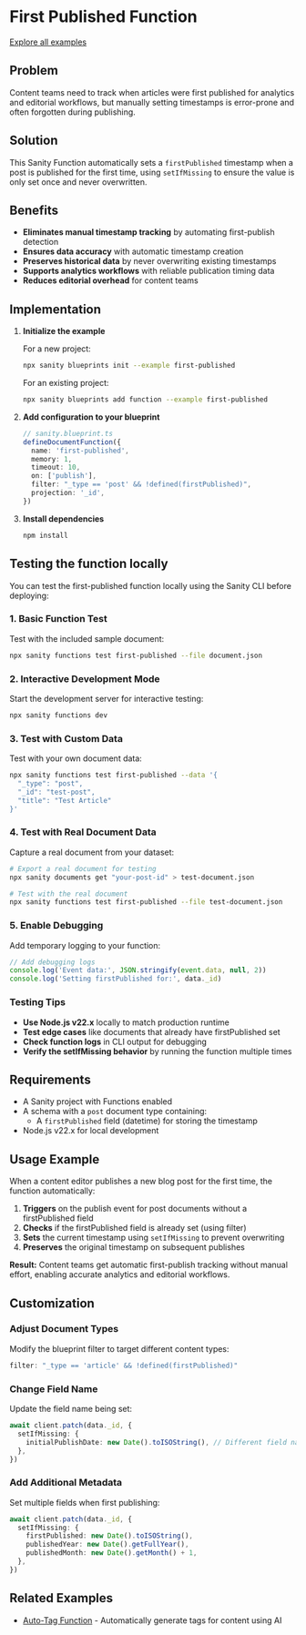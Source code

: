 # First Published Function

[Explore all examples](https://github.com/sanity-io/sanity/tree/main/examples)

## Problem

Content teams need to track when articles were first published for analytics and editorial workflows, but manually setting timestamps is error-prone and often forgotten during publishing.

## Solution

This Sanity Function automatically sets a `firstPublished` timestamp when a post is published for the first time, using `setIfMissing` to ensure the value is only set once and never overwritten.

## Benefits

- **Eliminates manual timestamp tracking** by automating first-publish detection
- **Ensures data accuracy** with automatic timestamp creation
- **Preserves historical data** by never overwriting existing timestamps
- **Supports analytics workflows** with reliable publication timing data
- **Reduces editorial overhead** for content teams

## Implementation

1. **Initialize the example**

   For a new project:

   ```bash
   npx sanity blueprints init --example first-published
   ```

   For an existing project:

   ```bash
   npx sanity blueprints add function --example first-published
   ```

2. **Add configuration to your blueprint**

   ```ts
   // sanity.blueprint.ts
   defineDocumentFunction({
     name: 'first-published',
     memory: 1,
     timeout: 10,
     on: ['publish'],
     filter: "_type == 'post' && !defined(firstPublished)",
     projection: '_id',
   })
   ```

3. **Install dependencies**

   ```bash
   npm install
   ```

## Testing the function locally

You can test the first-published function locally using the Sanity CLI before deploying:

### 1. Basic Function Test

Test with the included sample document:

```bash
npx sanity functions test first-published --file document.json
```

### 2. Interactive Development Mode

Start the development server for interactive testing:

```bash
npx sanity functions dev
```

### 3. Test with Custom Data

Test with your own document data:

```bash
npx sanity functions test first-published --data '{
  "_type": "post",
  "_id": "test-post",
  "title": "Test Article"
}'
```

### 4. Test with Real Document Data

Capture a real document from your dataset:

```bash
# Export a real document for testing
npx sanity documents get "your-post-id" > test-document.json

# Test with the real document
npx sanity functions test first-published --file test-document.json
```

### 5. Enable Debugging

Add temporary logging to your function:

```typescript
// Add debugging logs
console.log('Event data:', JSON.stringify(event.data, null, 2))
console.log('Setting firstPublished for:', data._id)
```

### Testing Tips

- **Use Node.js v22.x** locally to match production runtime
- **Test edge cases** like documents that already have firstPublished set
- **Check function logs** in CLI output for debugging
- **Verify the setIfMissing behavior** by running the function multiple times

## Requirements

- A Sanity project with Functions enabled
- A schema with a `post` document type containing:
  - A `firstPublished` field (datetime) for storing the timestamp
- Node.js v22.x for local development

## Usage Example

When a content editor publishes a new blog post for the first time, the function automatically:

1. **Triggers** on the publish event for post documents without a firstPublished field
2. **Checks** if the firstPublished field is already set (using filter)
3. **Sets** the current timestamp using `setIfMissing` to prevent overwriting
4. **Preserves** the original timestamp on subsequent publishes

**Result:** Content teams get automatic first-publish tracking without manual effort, enabling accurate analytics and editorial workflows.

## Customization

### Adjust Document Types

Modify the blueprint filter to target different content types:

```typescript
filter: "_type == 'article' && !defined(firstPublished)"
```

### Change Field Name

Update the field name being set:

```typescript
await client.patch(data._id, {
  setIfMissing: {
    initialPublishDate: new Date().toISOString(), // Different field name
  },
})
```

### Add Additional Metadata

Set multiple fields when first publishing:

```typescript
await client.patch(data._id, {
  setIfMissing: {
    firstPublished: new Date().toISOString(),
    publishedYear: new Date().getFullYear(),
    publishedMonth: new Date().getMonth() + 1,
  },
})
```

## Related Examples

- [Auto-Tag Function](../auto-tag/README.md) - Automatically generate tags for content using AI
